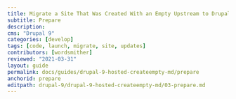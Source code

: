 ```yaml
---
title: Migrate a Site That Was Created With an Empty Upstream to Drupal 9
subtitle: Prepare
description: 
cms: "Drupal 9"
categories: [develop]
tags: [code, launch, migrate, site, updates]
contributors: [wordsmither]
reviewed: "2021-03-31"
layout: guide
permalink: docs/guides/drupal-9-hosted-createempty-md/prepare
anchorid: prepare
editpath: drupal-9/drupal-9-hosted-createempty-md/03-prepare.md
---
```


<Partial file="drupal-9/prepare-local-environment-no-clone-new.md" />